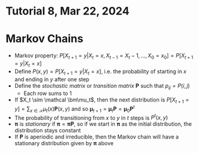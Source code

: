 # Tutorial 8, Mar 22, 2024

# Markov Chains

* Markov property: $P[X_{t + 1} = y | X_t = x, X_{t - 1} = X_t - 1, \dots, X_0 = x_0] = P[X_{t + 1} = y | X_t = x]$
* Define $P(x, y) = P[X_{t + 1} = y | X_t = x]$, i.e. the probability of starting in $x$ and ending in $y$ after one step
* Define the *stochastic matrix* or *transition matrix* $\bm P$ such that $p_{ij} = P(i, j)$
	* Each row sums to 1
* If $X_t \sim \mathcal \bm\mu_t$, then the next distribution is $P[X_{t + 1} = y] = \sum _{x \in \mathcal X} \mu _t(x)\bm P(x, y)$ and so $\bm\mu _{t + 1} = \bm\mu _t\bm P = \bm\mu _0\bm P^t$
* The probability of transitioning from $x$ to $y$ in $t$ steps is $P^t(x, y)$
* $\bm\pi$ is *stationary* if $\bm\pi = \bm\pi\bm P$, so if we start in $\bm\pi$ as the initial distribution, the distribution stays constant
* If $\bm P$ is aperiodic and irreducible, then the Markov chain will have a stationary distribution given by $\bm\pi$ above


